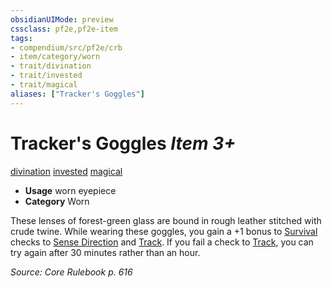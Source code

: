 ```yaml
---
obsidianUIMode: preview
cssclass: pf2e,pf2e-item
tags:
- compendium/src/pf2e/crb
- item/category/worn
- trait/divination
- trait/invested
- trait/magical
aliases: ["Tracker's Goggles"]
---
```

# Tracker's Goggles *Item 3+*  
[divination](/rules/traits/divination.md)  [invested](/rules/traits/invested.md)  [magical](/rules/traits/magical.md)  

- **Usage** worn eyepiece
- **Category** Worn

These lenses of forest-green glass are bound in rough leather stitched with crude twine. While wearing these goggles, you gain a +1 bonus to [Survival](/compendium/skills.md#Survival) checks to [Sense Direction](/rules/actions/sense-direction.md) and [Track](/rules/actions/track.md). If you fail a check to [Track](/rules/actions/track.md), you can try again after 30 minutes rather than an hour.

*Source: Core Rulebook p. 616*